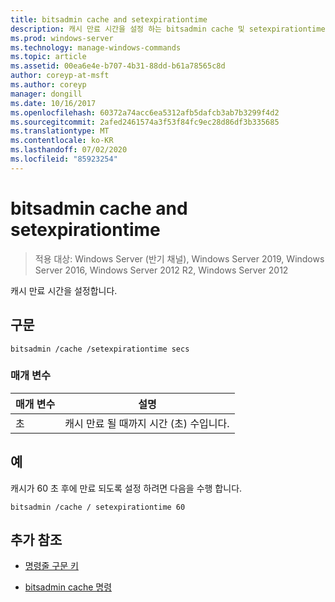 ```yaml
---
title: bitsadmin cache and setexpirationtime
description: 캐시 만료 시간을 설정 하는 bitsadmin cache 및 setexpirationtime 명령에 대 한 참조 문서입니다.
ms.prod: windows-server
ms.technology: manage-windows-commands
ms.topic: article
ms.assetid: 00ea6e4e-b707-4b31-88dd-b61a78565c8d
author: coreyp-at-msft
ms.author: coreyp
manager: dongill
ms.date: 10/16/2017
ms.openlocfilehash: 60372a74acc6ea5312afb5dafcb3ab7b3299f4d2
ms.sourcegitcommit: 2afed2461574a3f53f84fc9ec28d86df3b335685
ms.translationtype: MT
ms.contentlocale: ko-KR
ms.lasthandoff: 07/02/2020
ms.locfileid: "85923254"
---
```

# <a name="bitsadmin-cache-and-setexpirationtime"></a>bitsadmin cache and setexpirationtime

> 적용 대상: Windows Server (반기 채널), Windows Server 2019, Windows Server 2016, Windows Server 2012 R2, Windows Server 2012

캐시 만료 시간을 설정합니다.

## <a name="syntax"></a>구문

```
bitsadmin /cache /setexpirationtime secs
```

### <a name="parameters"></a>매개 변수

| 매개 변수 | 설명 |
| -------------- | -------------- |
| 초 | 캐시 만료 될 때까지 시간 (초) 수입니다. |

## <a name="examples"></a>예

캐시가 60 초 후에 만료 되도록 설정 하려면 다음을 수행 합니다.

```
bitsadmin /cache / setexpirationtime 60
```

## <a name="additional-references"></a>추가 참조

- [명령줄 구문 키](command-line-syntax-key.md)

- [bitsadmin cache 명령](bitsadmin-cache.md)
